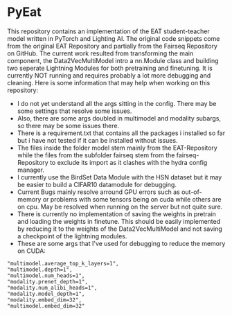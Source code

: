 # PyEat

This repository contains an implementation of the EAT student-teacher model written in PyTorch and Lighting AI. The original code snippets come from the original EAT Repository and partially from the Fairseq Repository on GitHub. The current work resulted from transforming the main component, the Data2VecMultiModel intro a nn.Module class and building two seperate Lightning Modules for both pretraining and finetuning. It is currently NOT running and requires probably a lot more debugging and cleaning. Here is some information that may help when working on this repository:
- I do not yet understand all the args sitting in the config. There may be some settings that resolve some issues.
- Also, there are some args doubled in multimodel and modality subargs, so there may be some issues there.
- There is a requirement.txt that contains all the packages i installed so far but i have not tested if it can be installed without issues.
- The files inside the folder model stem mainly from the EAT-Repository while the files from the subfolder fairseq stem from the fairseq-Repository to exclude its import as it clashes with the hydra config manager.
- I currently use the BirdSet Data Module with the HSN dataset but it may be easier to build a CIFAR10 datamodule for debugging.
- Current Bugs mainly resolve arround GPU errors such as out-of-memory or problems with some tensors being on cuda while others are on cpu. May be resolved when running on the server but not quite sure.
- There is currently no implementation of saving the weights in pretrain and loading the weights in finetune. This should be easily implemented by reducing it to the weights of the Data2VecMultiModel and not saving a checkpoint of the lightning modules.
- These are some args that I've used for debugging to reduce the memory on CUDA:

```
"multimodel.average_top_k_layers=1",
"multimodel.depth=1",
"multimodel.num_heads=1",
"modality.prenet_depth=1",
"modality.num_alibi_heads=1",
"modality.model_depth=1",
"modality.embed_dim=32",
"multimodel.embed_dim=32"
```